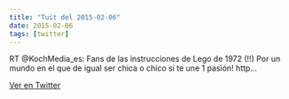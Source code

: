 ```yaml
---
title: "Tuit del 2015-02-06"
date: 2015-02-06
tags: [twitter]
---
```


RT @KochMedia_es: Fans de las instrucciones de Lego de 1972 (!!) Por un mundo en el que de igual ser chica o chico si te une 1 pasión! http…



[Ver en Twitter](https://twitter.com/i/web/status/563503617840513024)
